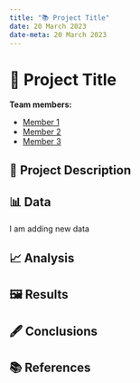 ```yaml
---
title: "📚 Project Title"
date: 20 March 2023
date-meta: 20 March 2023
---
```


# 🤖 Project Title

**Team members:** 

- [Member 1]()
- [Member 2]()
- [Member 3]()

## 📝 Project Description

## 📊 Data


I am adding new data

## 📈 Analysis

## 🖼️ Results

## 🖋️ Conclusions

## 📚 References
